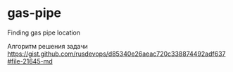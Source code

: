 # gas-pipe
Finding gas pipe location

Алгоритм решения задачи
https://gist.github.com/rusdevops/d85340e26aeac720c338874492adf637#file-21645-md
